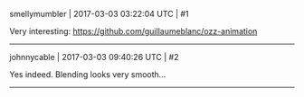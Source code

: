smellymumbler | 2017-03-03 03:22:04 UTC | #1

Very interesting: https://github.com/guillaumeblanc/ozz-animation

-------------------------

johnnycable | 2017-03-03 09:40:26 UTC | #2

Yes indeed. Blending looks very smooth...

-------------------------

